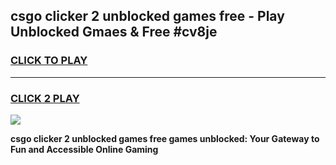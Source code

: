
## csgo clicker 2 unblocked games free - Play Unblocked Gmaes & Free #cv8je
<h3>
<a href="https://premium.freeplayer.one?title=csgo_clicker_2_unblocked_games_free&ref=03M">CLICK TO PLAY</a></h3>
<hr>

<h3>
<a href="https://premium.freeplayer.one?title=csgo_clicker_2_unblocked_games_free&ref=03M">CLICK 2 PLAY</a>
  
</h3>

<a href="https://premium.freeplayer.one?title=csgo_clicker_2_unblocked_games_free&ref=03M"><img src="https://clearcache.store/games.png"></a>


**csgo clicker 2 unblocked games free games unblocked: Your Gateway to Fun and Accessible Online Gaming**
